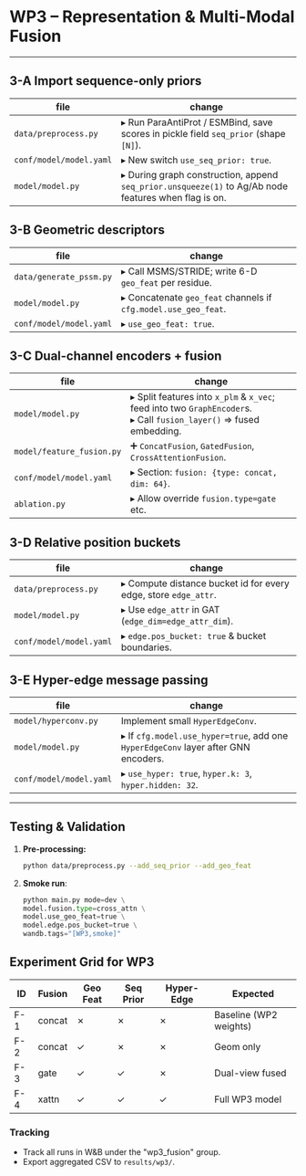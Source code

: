 # WP3 – Representation & Multi-Modal Fusion

---

## 3-A  Import sequence-only priors
| file | change |
|------|--------|
| `data/preprocess.py` | ▸ Run ParaAntiProt / ESMBind, save scores in pickle field `seq_prior` (shape `[N]`). |
| `conf/model/model.yaml` | ▸ New switch `use_seq_prior: true`. |
| `model/model.py` | ▸ During graph construction, append `seq_prior.unsqueeze(1)` to Ag/Ab node features when flag is on. |

## 3-B  Geometric descriptors
| file | change |
|------|--------|
| `data/generate_pssm.py` | ▸ Call MSMS/STRIDE; write 6-D `geo_feat` per residue. |
| `model/model.py` | ▸ Concatenate `geo_feat` channels if `cfg.model.use_geo_feat`. |
| `conf/model/model.yaml` | ▸ `use_geo_feat: true`. |

## 3-C  Dual-channel encoders + fusion
| file | change |
|------|--------|
| `model/model.py` | ▸ Split features into `x_plm` & `x_vec`; feed into two `GraphEncoder`s. <br>▸ Call `fusion_layer()` ⇒ fused embedding. |
| `model/feature_fusion.py` | ➕ `ConcatFusion`, `GatedFusion`, `CrossAttentionFusion`. |
| `conf/model/model.yaml` | ▸ Section: `fusion: {type: concat, dim: 64}`. |
| `ablation.py` | ▸ Allow override `fusion.type=gate` etc. |

## 3-D  Relative position buckets
| file | change |
|------|--------|
| `data/preprocess.py` | ▸ Compute distance bucket id for every edge, store `edge_attr`. |
| `model/model.py` | ▸ Use `edge_attr` in GAT (`edge_dim=edge_attr_dim`). |
| `conf/model/model.yaml` | ▸ `edge.pos_bucket: true` & bucket boundaries. |

## 3-E  Hyper-edge message passing
| file | change |
|------|--------|
| `model/hyperconv.py` | Implement small `HyperEdgeConv`. |
| `model/model.py` | ▸ If `cfg.model.use_hyper=true`, add one `HyperEdgeConv` layer after GNN encoders. |
| `conf/model/model.yaml` | ▸ `use_hyper: true`, `hyper.k: 3`, `hyper.hidden: 32`. |

---

## Testing & Validation
1. **Pre-processing:**  
   ```bash
   python data/preprocess.py --add_seq_prior --add_geo_feat
    ```

1. **Smoke run**:
    ```python
    python main.py mode=dev \
    model.fusion.type=cross_attn \
    model.use_geo_feat=true \
    model.edge.pos_bucket=true \
    wandb.tags="[WP3,smoke]"
    ```

## Experiment Grid for WP3

| ID   | Fusion | Geo Feat | Seq Prior | Hyper-Edge | Expected                  |
|------|--------|----------|-----------|------------|----------------------------|
| F-1  | concat | ✗       | ✗        | ✗         | Baseline (WP2 weights)   |
| F-2  | concat | ✓       | ✗        | ✗         | Geom only                |
| F-3  | gate   | ✓       | ✓        | ✗         | Dual-view fused           |
| F-4  | xattn  | ✓       | ✓        | ✓         | Full WP3 model           |

### Tracking
- Track all runs in W&B under the "wp3_fusion" group.
- Export aggregated CSV to `results/wp3/`.
